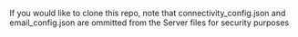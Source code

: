 If you would like to clone this repo, note that connectivity_config.json and email_config.json are ommitted from the Server files for security purposes
